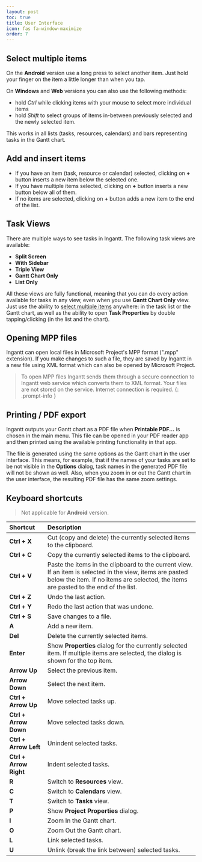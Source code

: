 ```yaml
---
layout: post
toc: true
title: User Interface
icon: fas fa-window-maximize
order: 7
---
```


## Select multiple items

On the **Android** version use a long press to select another item. Just hold your finger on the item a little longer than when you tap.

On **Windows** and **Web** versions you can also use the following methods:

- hold _Ctrl_ while clicking items with your mouse to select more individual items
- hold _Shift_ to select groups of items in-between previously selected and the newly selected item.

This works in all lists (tasks, resources, calendars) and bars representing tasks in the Gantt chart.

## Add and insert items

- If you have an item (task, resource or calendar) selected, clicking on **+** button inserts a new item below the selected one.
- If you have multiple items selected, clicking on **+** button inserts a new button below all of them.
- If no items are selected, clicking on **+** button adds a new item to the end of the list.

## Task Views

There are multiple ways to see tasks in Ingantt. The following task views are available:

- **Split Screen**
- **With Sidebar**
- **Triple View**
- **Gantt Chart Only**
- **List Only**

All these views are fully functional, meaning that you can do every action available for tasks in any view, even when you use **Gantt Chart Only** view. Just use the ability to [select multiple items](#select-multiple-items) anywhere: in the task list or the Gantt chart, as well as the ability to open **Task Properties** by double tapping/clicking (in the list and the chart).

## Opening MPP files

Ingantt can open local files in Microsoft Project's MPP format (".mpp" extension). If you make changes to such a file, they are saved by Ingantt in a new file using XML format which can also be opened by Microsoft Project.

> To open MPP files Ingantt sends them through a secure connection to Ingantt web service which converts them to XML format. Your files are not stored on the service. Internet connection is required.
{: .prompt-info }

## Printing / PDF export

Ingantt outputs your Gantt chart as a PDF file when **Printable PDF...** is chosen in the main menu. This file can be opened in your PDF reader app and then printed using the available printing functionality in that app.

The file is generated using the same options as the Gantt chart in the user interface. This means, for example, that if the names of your tasks are set to be not visible in the **Options** dialog, task names in the generated PDF file will not be shown as well. Also, when you zoom in or out the Gantt chart in the user interface, the resulting PDF file has the same zoom settings.

## Keyboard shortcuts

> Not applicable for **Android** version.

Shortcut               | Description
:--------------------- | :--------------------------------------------------------------------------------------------------------------------------------------------------------------------------------------------
**Ctrl + X**           | Cut (copy and delete) the currently selected items to the clipboard.
**Ctrl + C**           | Copy the currently selected items to the clipboard.
**Ctrl + V**           | Paste the items in the clipboard to the current view. If an item is selected in the view, items are pasted below the item. If no items are selected, the items are pasted to the end of the list.
**Ctrl + Z**           | Undo the last action.
**Ctrl + Y**           | Redo the last action that was undone.
**Ctrl + S**           | Save changes to a file.
**A**                  | Add a new item.
**Del**                | Delete the currently selected items.
**Enter**              | Show **Properties** dialog for the currently selected item. If multiple items are selected, the dialog is shown for the top item.
**Arrow Up**           | Select the previous item.
**Arrow Down**         | Select the next item.
**Ctrl + Arrow Up**    | Move selected tasks up.
**Ctrl + Arrow Down**  | Move selected tasks down.
**Ctrl + Arrow Left**  | Unindent selected tasks.
**Ctrl + Arrow Right** | Indent selected tasks.
**R**                  | Switch to **Resources** view.
**C**                  | Switch to **Calendars** view.
**T**                  | Switch to **Tasks** view.
**P**                  | Show **Project Properties** dialog.
**I**                  | Zoom In the Gantt chart.
**O**                  | Zoom Out the Gantt chart.
**L**                  | Link selected tasks.
**U**                  | Unlink (break the link between) selected tasks.
